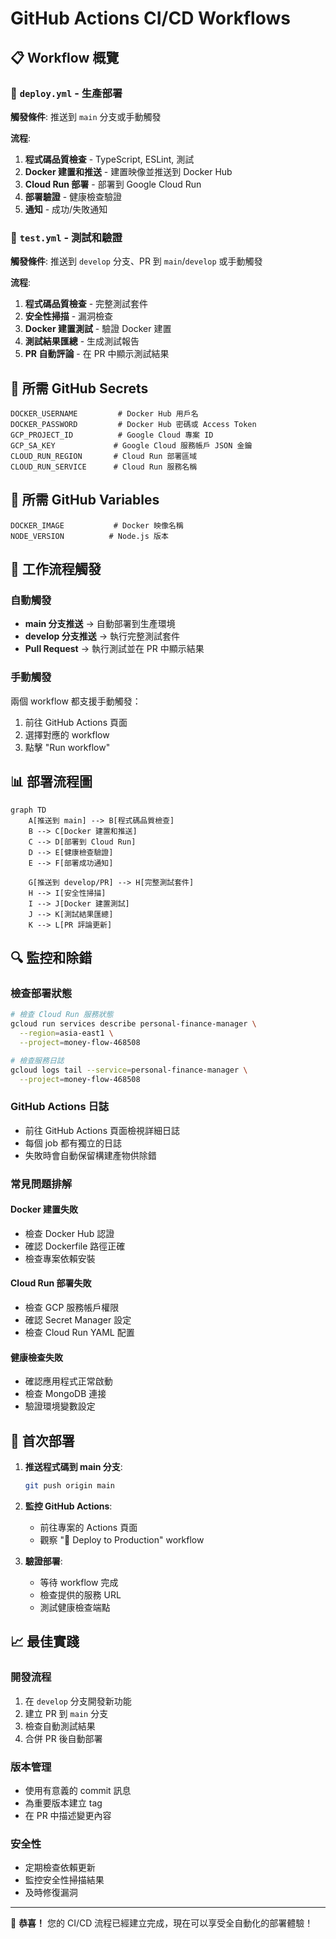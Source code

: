 # GitHub Actions CI/CD Workflows

## 📋 Workflow 概覽

### 🚀 `deploy.yml` - 生產部署
**觸發條件**: 推送到 `main` 分支或手動觸發

**流程**:
1. **程式碼品質檢查** - TypeScript, ESLint, 測試
2. **Docker 建置和推送** - 建置映像並推送到 Docker Hub
3. **Cloud Run 部署** - 部署到 Google Cloud Run
4. **部署驗證** - 健康檢查驗證
5. **通知** - 成功/失敗通知

### 🧪 `test.yml` - 測試和驗證
**觸發條件**: 推送到 `develop` 分支、PR 到 `main`/`develop` 或手動觸發

**流程**:
1. **程式碼品質檢查** - 完整測試套件
2. **安全性掃描** - 漏洞檢查
3. **Docker 建置測試** - 驗證 Docker 建置
4. **測試結果匯總** - 生成測試報告
5. **PR 自動評論** - 在 PR 中顯示測試結果

## 🔧 所需 GitHub Secrets

```
DOCKER_USERNAME         # Docker Hub 用戶名
DOCKER_PASSWORD         # Docker Hub 密碼或 Access Token
GCP_PROJECT_ID          # Google Cloud 專案 ID
GCP_SA_KEY             # Google Cloud 服務帳戶 JSON 金鑰
CLOUD_RUN_REGION       # Cloud Run 部署區域
CLOUD_RUN_SERVICE      # Cloud Run 服務名稱
```

## 🔧 所需 GitHub Variables

```
DOCKER_IMAGE           # Docker 映像名稱
NODE_VERSION          # Node.js 版本
```

## 🎯 工作流程觸發

### 自動觸發
- **main 分支推送** → 自動部署到生產環境
- **develop 分支推送** → 執行完整測試套件
- **Pull Request** → 執行測試並在 PR 中顯示結果

### 手動觸發
兩個 workflow 都支援手動觸發：
1. 前往 GitHub Actions 頁面
2. 選擇對應的 workflow
3. 點擊 "Run workflow"

## 📊 部署流程圖

```mermaid
graph TD
    A[推送到 main] --> B[程式碼品質檢查]
    B --> C[Docker 建置和推送]
    C --> D[部署到 Cloud Run]
    D --> E[健康檢查驗證]
    E --> F[部署成功通知]
    
    G[推送到 develop/PR] --> H[完整測試套件]
    H --> I[安全性掃描]
    I --> J[Docker 建置測試]
    J --> K[測試結果匯總]
    K --> L[PR 評論更新]
```

## 🔍 監控和除錯

### 檢查部署狀態
```bash
# 檢查 Cloud Run 服務狀態
gcloud run services describe personal-finance-manager \
  --region=asia-east1 \
  --project=money-flow-468508

# 檢查服務日誌
gcloud logs tail --service=personal-finance-manager \
  --project=money-flow-468508
```

### GitHub Actions 日誌
- 前往 GitHub Actions 頁面檢視詳細日誌
- 每個 job 都有獨立的日誌
- 失敗時會自動保留構建產物供除錯

### 常見問題排解

#### Docker 建置失敗
- 檢查 Docker Hub 認證
- 確認 Dockerfile 路徑正確
- 檢查專案依賴安裝

#### Cloud Run 部署失敗
- 檢查 GCP 服務帳戶權限
- 確認 Secret Manager 設定
- 檢查 Cloud Run YAML 配置

#### 健康檢查失敗
- 確認應用程式正常啟動
- 檢查 MongoDB 連接
- 驗證環境變數設定

## 🚀 首次部署

1. **推送程式碼到 main 分支**:
   ```bash
   git push origin main
   ```

2. **監控 GitHub Actions**:
   - 前往專案的 Actions 頁面
   - 觀察 "🚀 Deploy to Production" workflow

3. **驗證部署**:
   - 等待 workflow 完成
   - 檢查提供的服務 URL
   - 測試健康檢查端點

## 📈 最佳實踐

### 開發流程
1. 在 `develop` 分支開發新功能
2. 建立 PR 到 `main` 分支
3. 檢查自動測試結果
4. 合併 PR 後自動部署

### 版本管理
- 使用有意義的 commit 訊息
- 為重要版本建立 tag
- 在 PR 中描述變更內容

### 安全性
- 定期檢查依賴更新
- 監控安全性掃描結果
- 及時修復漏洞

---

🎉 **恭喜！** 您的 CI/CD 流程已經建立完成，現在可以享受全自動化的部署體驗！